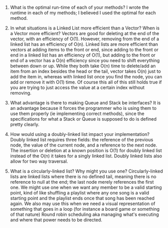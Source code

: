 1. What is the optimal run-time of each of your methods?
I wrote the runtime in each of my methods; I believed I used the optimal for each method.

2. In what situations is a Linked List more efficient than a Vector? When is a Vector more efficient?
Vectors are good for deleting at the end of the vector, with an efficiency of O(1). However, removing
from the end of a linked list has an efficiency of O(n). Linked lists are more efficient than vectors
at adding items to the front or end, since adding to the front or end in a linked list has an efficiency of O(1), but
adding to the front or end of a vector has a O(n) efficiency since you need to shift everything between down or up.
While they both take O(n) time to delete/add an item from an index besides the head or the tail, vector takes O(n) just to
add the item in, whereas with linked list once you find the node, you can add or remove it with O(1) time. Of course this all of this
still holds true if you are trying to just access the value at a certain index without removing.

3. What advantage is there to making Queue and Stack be interfaces?
It is an advantage because it forces the programmer who is using them to use them properly (ie implementing correct methods),
since the specifications for what a Stack or Queue is supposed to do is defined pretty clearly.

4. How would using a doubly-linked list impact your implementation?
Doubly linked list requires three fields: the reference of the previous node, the value of the current node, and a
reference to the next node. The insertion or deletion at a known position is O(1) for doubly linked list instead of
the O(n) it takes for a singly linked list. Doubly linked lists also allow for two way traversal.

5. What is a circularly-linked list? Why might you use one?
Circularly-linked lists are linked lists where there is no defined tail, meaning there is
no reference to null at the end; the last node merely references the first one. We might use one when we want any
member to be a valid starting point, kind of like shuffling a playlist where any one song is a valid starting point
and the playlist ends once that song has been reached again. We also may use this when we need a visual representation
of something that goes in a loop (for instance a board game or something of that nature) Round robin scheduling aka
managing what's executing and where that power needs to be directed.
